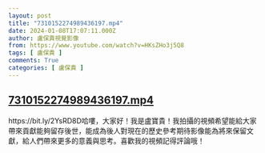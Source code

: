 ```yaml
---
layout: post
title: "7310152274989436197.mp4"
date: 2024-01-08T17:07:11.000Z
author: 盧保貴視覺影像
from: https://www.youtube.com/watch?v=HKsZHo3j5Q8
tags: [ 盧保貴 ]
comments: True
categories: [ 盧保貴 ]
---
```

<!--1704733631000-->
[7310152274989436197.mp4](https://www.youtube.com/watch?v=HKsZHo3j5Q8)
------

<div>
https://bit.ly/2YsRD8D哈嘍，大家好！我是盧寶貴！我拍攝的視頻希望能給大家帶來貢獻能夠留存後世，能成為後人對現在的歷史參考期待影像能為將來保留文獻，給人們帶來更多的意義與思考。喜歡我的視頻記得評論哦！
</div>
